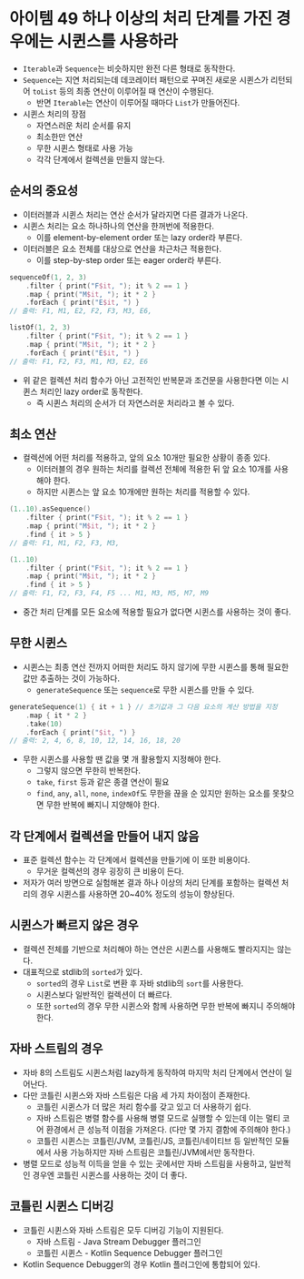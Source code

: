 # 아이템 49 하나 이상의 처리 단계를 가진 경우에는 시퀸스를 사용하라
- `Iterable`과 `Sequence`는 비슷하지만 완전 다른 형태로 동작한다.
- `Sequence`는 지연 처리되는데 데코레이터 패턴으로 꾸며진 새로운 시퀸스가 리턴되어 `toList` 등의 최종 연산이 이루어질 때 연산이 수행된다.
    - 반면 `Iterable`는 연산이 이루어질 때마다 `List`가 만들어진다.
- 시퀸스 처리의 장점
    - 자연스러운 처리 순서를 유지
    - 최소한만 연산
    - 무한 시퀸스 형태로 사용 가능
    - 각각 단계에서 컬렉션을 만들지 않는다.

## 순서의 중요성

- 이터러블과 시퀸스 처리는 연산 순서가 달라지면 다른 결과가 나온다.
- 시퀸스 처리는 요소 하나하나의 연산을 한꺼번에 적용한다.
    - 이를 element-by-element order 또는 lazy order라 부른다.
- 이터러블은 요소 전체를 대상으로 연산을 차근차근 적용한다.
    - 이를 step-by-step order 또는 eager order라 부른다.

```kotlin
sequenceOf(1, 2, 3)
	.filter { print("F$it, "); it % 2 == 1 }
	.map { print("M$it, "); it * 2 }
	.forEach { print("E$it, ") }
// 출력: F1, M1, E2, F2, F3, M3, E6,

listOf(1, 2, 3)
	.filter { print("F$it, "); it % 2 == 1 }
	.map { print("M$it, "); it * 2 }
	.forEach { print("E$it, ") }
// 출력: F1, F2, F3, M1, M3, E2, E6
```

- 위 같은 컬렉션 처리 함수가 아닌 고전적인 반복문과 조건문을 사용한다면 이는 시퀸스 처리인 lazy order로 동작한다.
    - 즉 시퀸스 처리의 순서가 더 자연스러운 처리라고 볼 수 있다.

## 최소 연산

- 컬렉션에 어떤 처리를 적용하고, 앞의 요소 10개만 필요한 상황이 종종 있다.
    - 이터러블의 경우 원하는 처리를 컬렉션 전체에 적용한 뒤 앞 요소 10개를 사용해야 한다.
    - 하지만 시퀸스는 앞 요소 10개에만 원하는 처리를 적용할 수 있다.

```kotlin
(1..10).asSequence()
	.filter { print("F$it, "); it % 2 == 1 }
	.map { print("M$it, "); it * 2 }
	.find { it > 5 }
// 출력: F1, M1, F2, F3, M3,

(1..10)
	.filter { print("F$it, "); it % 2 == 1 }
	.map { print("M$it, "); it * 2 }
	.find { it > 5 }
// 출력: F1, F2, F3, F4, F5 ... M1, M3, M5, M7, M9
```

- 중간 처리 단계를 모든 요소에 적용할 필요가 없다면 시퀸스를 사용하는 것이 좋다.

## 무한 시퀸스

- 시퀸스는 최종 연산 전까지 어떠한 처리도 하지 않기에 무한 시퀸스를 통해 필요한 값만 추출하는 것이 가능하다.
    - `generateSequence` 또는 `sequence`로 무한 시퀸스를 만들 수 있다.

```kotlin
generateSequence(1) { it + 1 } // 초기값과 그 다음 요소의 계산 방법을 지정
	.map { it * 2 }
	.take(10)
	.forEach { print("$it, ") }
// 출력: 2, 4, 6, 8, 10, 12, 14, 16, 18, 20
```

- 무한 시퀸스를 사용할 땐 값을 몇 개 활용할지 지정해야 한다.
    - 그렇지 않으면 무한히 반복한다.
    - `take`, `first` 등과 같은 종결 연산이 필요
    - `find`, `any`, `all`, `none`, `indexOf`도 무한을 끊을 순 있지만 원하는 요소를 못찾으면 무한 반복에 빠지니 지양해야 한다.

## 각 단계에서 컬렉션을 만들어 내지 않음

- 표준 컬렉션 함수는 각 단계에서 컬렉션을 만들기에 이 또한 비용이다.
  - 무거운 컬렉션의 경우 굉장히 큰 비용이 든다.
- 저자가 여러 방면으로 실험해본 결과 하나 이상의 처리 단계를 포함하는 컬렉션 처리의 경우 시퀸스를 사용하면 20~40% 정도의 성능이 향상된다.

## 시퀸스가 빠르지 않은 경우

- 컬렉션 전체를 기반으로 처리해야 하는 연산은 시퀸스를 사용해도 빨라지지는 않는다.
- 대표적으로 stdlib의 `sorted`가 있다.
  - `sorted`의 경우 `List`로 변환 후 자바 stdlib의 `sort`를 사용한다.
  - 시퀸스보다 일반적인 컬렉션이 더 빠르다.
  - 또한 `sorted`의 경우 무한 시퀸스와 함께 사용하면 무한 반복에 빠지니 주의해야 한다.

## 자바 스트림의 경우

- 자바 8의 스트림도 시퀸스처럼 lazy하게 동작하여 마지막 처리 단계에서 연산이 일어난다.
- 다만 코틀린 시퀸스와 자바 스트림은 다음 세 가지 차이점이 존재한다.
  - 코틀린 시퀸스가 더 많은 처리 함수를 갖고 있고 더 사용하기 쉽다.
  - 자바 스트림은 병렬 함수를 사용해 병렬 모드로 실행할 수 있는데 이는 멀티 코어 환경에서 큰 성능적 이점을 가져온다. (다만 몇 가지 결함에 주의해야 한다.)
  - 코틀린 시퀸스는 코틀린/JVM, 코틀린/JS, 코틀린/네이티브 등 일반적인 모듈에서 사용 가능하지만 자바 스트림은 코틀린/JVM에서만 동작한다.
- 병렬 모드로 성능적 이득을 얻을 수 있는 곳에서만 자바 스트림을 사용하고, 일반적인 경우엔 코틀린 시퀸스를 사용하는 것이 더 좋다.

## 코틀린 시퀸스 디버깅

- 코틀린 시퀸스와 자바 스트림은 모두 디버깅 기능이 지원된다.
  - 자바 스트림 - Java Stream Debugger 플러그인
  - 코틀린 시퀸스 - Kotlin Sequence Debugger 플러그인
- Kotlin Sequence Debugger의 경우 Kotlin 플러그인에 통합되어 있다.
